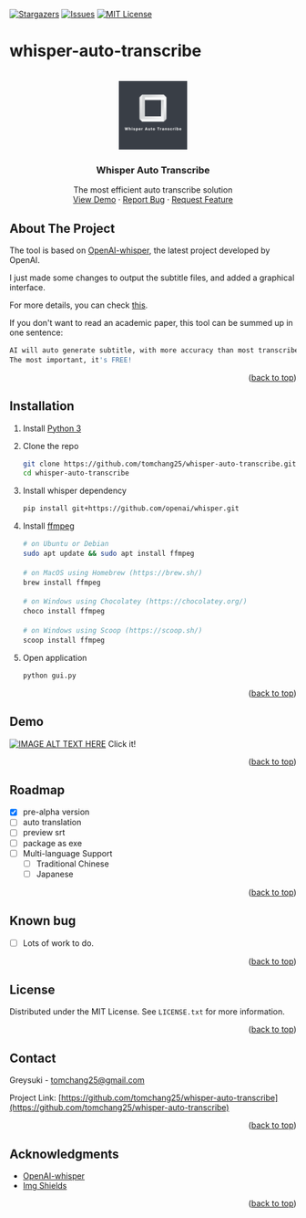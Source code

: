 <div id="top"></div>

[![Stargazers][stars-shield]][stars-url]
[![Issues][issues-shield]][issues-url]
[![MIT License][license-shield]][license-url]


# whisper-auto-transcribe

<!-- PROJECT LOGO -->
<br />
<div align="center">
  <a href="https://github.com/tomchang25/whisper-auto-transcribe">
    <img src="images/logo.png" alt="Logo" width="120" height="120">
  </a>

  <h3 align="center">Whisper Auto Transcribe</h3>

  <p align="center">
    The most efficient auto transcribe solution
    <br />
    <a href="https://github.com/tomchang25/whisper-auto-transcribe#Demo">View Demo</a>
    ·
    <a href="https://github.com/tomchang25/whisper-auto-transcribe/issues">Report Bug</a>
    ·
    <a href="https://github.com/tomchang25/whisper-auto-transcribe/issues">Request Feature</a>
  </p>
</div>

<!-- ABOUT THE PROJECT -->
## About The Project

The tool is based on [OpenAI-whisper](https://github.com/openai/whisper), the latest project developed by OpenAI. 

I just made some changes to output the subtitle files, and added a graphical interface.

For more details, you can check [this](https://cdn.openai.com/papers/whisper.pdf).

If you don't want to read an academic paper, this tool can be summed up in one sentence: 

   ```sh
   AI will auto generate subtitle, with more accuracy than most transcribe commercial software.
   The most important, it's FREE!
   ```

<p align="right">(<a href="#top">back to top</a>)</p>

<!-- GETTING STARTED -->
## Installation

1. Install [Python 3](https://www.python.org/downloads/)

2. Clone the repo
   ```sh
   git clone https://github.com/tomchang25/whisper-auto-transcribe.git
   cd whisper-auto-transcribe
   ```
3. Install whisper dependency
   ```sh
   pip install git+https://github.com/openai/whisper.git 
   ```
4. Install [ffmpeg](https://ffmpeg.org/)
   ```sh
   # on Ubuntu or Debian
   sudo apt update && sudo apt install ffmpeg

   # on MacOS using Homebrew (https://brew.sh/)
   brew install ffmpeg

   # on Windows using Chocolatey (https://chocolatey.org/)
   choco install ffmpeg

   # on Windows using Scoop (https://scoop.sh/)
   scoop install ffmpeg

   ```
5. Open application
   ```sh
   python gui.py
   ```

<p align="right">(<a href="#top">back to top</a>)</p>

<!-- ROADMAP -->
## Demo

[![IMAGE ALT TEXT HERE](https://img.youtube.com/vi/v8Fc5BYRrFw/0.jpg)](https://www.youtube.com/watch?v=v8Fc5BYRrFw)
Click it!

<p align="right">(<a href="#top">back to top</a>)</p>


<!-- ROADMAP -->
## Roadmap

- [x] pre-alpha version
- [ ] auto translation
- [ ] preview srt
- [ ] package as exe
- [ ] Multi-language Support
    - [ ] Traditional Chinese
    - [ ] Japanese

<p align="right">(<a href="#top">back to top</a>)</p>

## Known bug
- [ ] Lots of work to do.

<p align="right">(<a href="#top">back to top</a>)</p>


<!-- LICENSE -->
## License

Distributed under the MIT License. See `LICENSE.txt` for more information.

<p align="right">(<a href="#top">back to top</a>)</p>


<!-- CONTACT -->
## Contact

Greysuki  - tomchang25@gmail.com

Project Link: [https://github.com/tomchang25/whisper-auto-transcribe](https://github.com/tomchang25/whisper-auto-transcribe)

<p align="right">(<a href="#top">back to top</a>)</p>



<!-- ACKNOWLEDGMENTS -->
## Acknowledgments

* [OpenAI-whisper](https://github.com/openai/whisper)
* [Img Shields](https://shields.io)

<p align="right">(<a href="#top">back to top</a>)</p>

<!-- MARKDOWN LINKS & IMAGES -->
<!-- https://www.markdownguide.org/basic-syntax/#reference-style-links -->
[stars-shield]: https://img.shields.io/github/stars/tomchang25/whisper-auto-transcribe.svg?style=for-the-badge
[stars-url]: https://github.com/tomchang25/whisper-auto-transcribe/stargazers
[issues-shield]: https://img.shields.io/github/issues/tomchang25/whisper-auto-transcribe.svg?style=for-the-badge
[issues-url]: https://github.com/tomchang25/whisper-auto-transcribe/issues
[license-shield]: https://img.shields.io/github/license/tomchang25/whisper-auto-transcribe.svg?style=for-the-badge
[license-url]: https://github.com/tomchang25/whisper-auto-transcribe/LICENSE.txt

